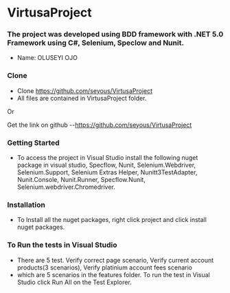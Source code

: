 # VirtusaProject


### The project was developed using BDD framework with .NET 5.0 Framework using C#, Selenium, Speclow and Nunit.

* Name:  OLUSEYI OJO
 

### Clone
- Clone https://github.com/seyous/VirtusaProject
- All files are contained in VirtusaProject folder.

Or

Get the link on github
--https://github.com/seyous/VirtusaProject


### Getting Started
* To access the project in Visual Studio install the following nuget package in visual studio, Specflow, Nunit, Selenium.Webdriver, Selenium.Support, Selenium Extras Helper, Nunitt3TestAdapter, Nunit.Console, Nunit.Runner, Specflow.Nunit, Selenium.webdriver.Chromedriver.


### Installation
* To Install all the nuget packages, right click project and click install nuget packages.



### To Run the tests in Visual Studio
* There are 5 test.  Verify correct page scenario, Verify current account products(3 scenarios), Verify platinium account fees scenario
* which are 5 scenarios in the features folder. To run the test in Visual Studio click Run All on the Test Explorer.

